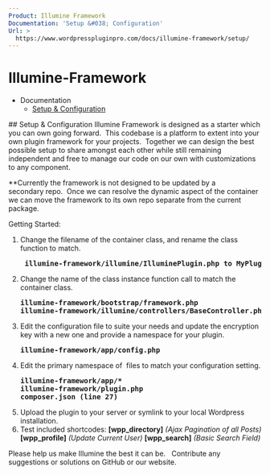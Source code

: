 ```yaml
---
Product: Illumine Framework
Documentation: 'Setup &#038; Configuration'
Url: >
  https://www.wordpresspluginpro.com/docs/illumine-framework/setup/
---
```

# Illumine-Framework
<ul><li class="pagenav">Documentation<ul><li class="page_item page-item-559"><a href="setup.md">Setup &#038; Configuration</a></li>
</ul></li></ul>
## Setup & Configuration
Illumine Framework is designed as a starter which you can own going forward.  This codebase is a platform to extent into your own plugin framework for your projects.  Together we can design the best possible setup to share amongst each other while still remaining independent and free to manage our code on our own with customizations to any component.

**Currently the framework is not designed to be updated by a secondary repo.  Once we can resolve the dynamic aspect of the container we can move the framework to its own repo separate from the current package.

Getting Started:
<ol>
 	<li>Change the filename of the container class, and rename the class function to match.
<pre><strong> illumine-framework/illumine/IlluminePlugin.php to MyPlugin.php </strong></pre>
</li>
 	<li>Change the name of the class instance function call to match the container class.
<pre><strong>illumine-framework/bootstrap/framework.php
illumine-framework/illumine/controllers/BaseController.php
</strong></pre>
</li>
 	<li>Edit the configuration file to suite your needs and update the encryption key with a new one and provide a namespace for your plugin.
<pre><strong>illumine-framework/app/config.php</strong></pre>
</li>
 	<li>Edit the primary namespace of  files to match your configuration setting.
<pre><strong>illumine-framework/app/*
</strong><strong>illumine-framework/plugin.php
composer.json (line 27)</strong></pre>
</li>
 	<li>Upload the plugin to your server or symlink to your local Wordpress installation.</li>
 	<li>Test included shortcodes:
<strong>[wpp_directory]</strong> <em>(Ajax Pagination of all Posts)</em>
<strong>[wpp_profile]</strong> <em>(Update Current User)</em>
<strong>[wpp_search]</strong> <em>(Basic Search Field)</em></li>
</ol>
Please help us make Illumine the best it can be.   Contribute any suggestions or solutions on GitHub or our website.